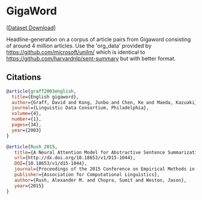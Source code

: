 # GigaWord

[[Dataset Download](https://storage.depia.wiki/gigaword.tar.zst)]

Headline-generation on a corpus of article pairs from Gigaword consisting of around 4 million articles. Use the 'org_data' provided by https://github.com/microsoft/unilm/ which is identical to https://github.com/harvardnlp/sent-summary but with better format.

## Citations

```bibtex
@article{graff2003english,
  title={English gigaword},
  author={Graff, David and Kong, Junbo and Chen, Ke and Maeda, Kazuaki},
  journal={Linguistic Data Consortium, Philadelphia},
  volume={4},
  number={1},
  pages={34},
  year={2003}
}

@article{Rush_2015,
   title={A Neural Attention Model for Abstractive Sentence Summarization},
   url={http://dx.doi.org/10.18653/v1/D15-1044},
   DOI={10.18653/v1/d15-1044},
   journal={Proceedings of the 2015 Conference on Empirical Methods in Natural Language Processing},
   publisher={Association for Computational Linguistics},
   author={Rush, Alexander M. and Chopra, Sumit and Weston, Jason},
   year={2015}
}
```
